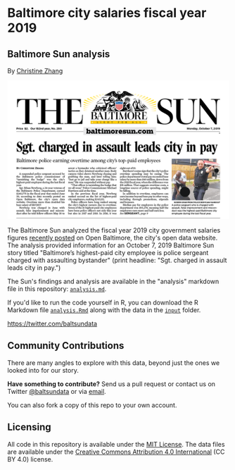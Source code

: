 # Baltimore city salaries fiscal year 2019

## Baltimore Sun analysis

By [Christine Zhang](mailto:czhang@baltsun.com)

![](input/p1.png)

The Baltimore Sun analyzed the fiscal year 2019 city government salaries figures [recently posted](https://data.baltimorecity.gov/City-Government/Baltimore-City-Employee-Salaries-FY2019/6xv6-e66h/data) on Open Baltimore, the city's open data website. The analysis provided information for an October 7, 2019 Baltimore Sun story titled "Baltimore’s highest-paid city employee is police sergeant charged with assaulting bystander" (print headline: "Sgt. charged in assault leads city in pay.")

The Sun's findings and analysis are available in the "analysis" markdown file in this repository: [`analysis.md`](https://github.com/baltimore-sun-data/balt-city-salaries-2019/blob/master/analysis.md).

If you'd like to run the code yourself in R, you can download the R Markdown file [`analysis.Rmd`](https://github.com/baltimore-sun-data/balt-city-salaries-2019/blob/master/analysis.Rmd) along with the data in the [`input`](https://github.com/baltimore-sun-data/balt-city-salaries-2019/tree/master/input) folder.

https://twitter.com/baltsundata

## Community Contributions

There are many angles to explore with this data, beyond just the ones we looked into for our story. 

**Have something to contribute?** Send us a pull request or contact us on Twitter [@baltsundata](https://twitter.com/baltsundata) or via [email](mailto:czhang@baltsun.com).

You can also fork a copy of this repo to your own account.

## Licensing

All code in this repository is available under the [MIT License](https://opensource.org/licenses/MIT). The data files are available under the [Creative Commons Attribution 4.0 International](https://creativecommons.org/licenses/by/4.0/) (CC BY 4.0) license.